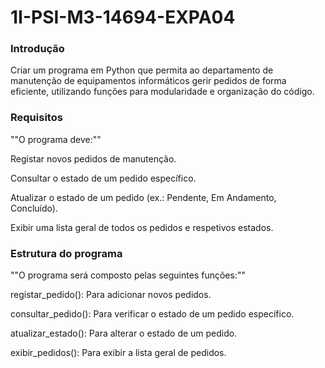 # 1I-PSI-M3-14694-EXPA04
<h3> Introdução </h3>
Criar um programa em Python que permita ao departamento de manutenção de equipamentos informáticos gerir pedidos de forma eficiente, utilizando funções para modularidade e organização do código.

<h3> Requisitos </h3>

""O programa deve:""

Registar novos pedidos de manutenção.

Consultar o estado de um pedido específico.

Atualizar o estado de um pedido (ex.: Pendente, Em Andamento, Concluído).

Exibir uma lista geral de todos os pedidos e respetivos estados.

<h3> Estrutura do programa </h3>

""O programa será composto pelas seguintes funções:""

registar_pedido(): Para adicionar novos pedidos.

consultar_pedido(): Para verificar o estado de um pedido específico.

atualizar_estado(): Para alterar o estado de um pedido.

exibir_pedidos(): Para exibir a lista geral de pedidos.
